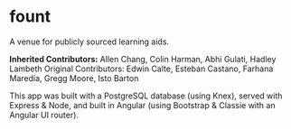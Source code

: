# fount
A venue for publicly sourced learning aids.

<b>Inherited Contributors:</b> Allen Chang, Colin Harman, Abhi Gulati, Hadley Lambeth
Original Contributors: Edwin Calte, Esteban Castano, Farhana Maredia, Gregg Moore, Isto Barton

This app was built with a PostgreSQL database (using Knex), served with Express & Node, and built in Angular (using Bootstrap & Classie with an Angular UI router).
